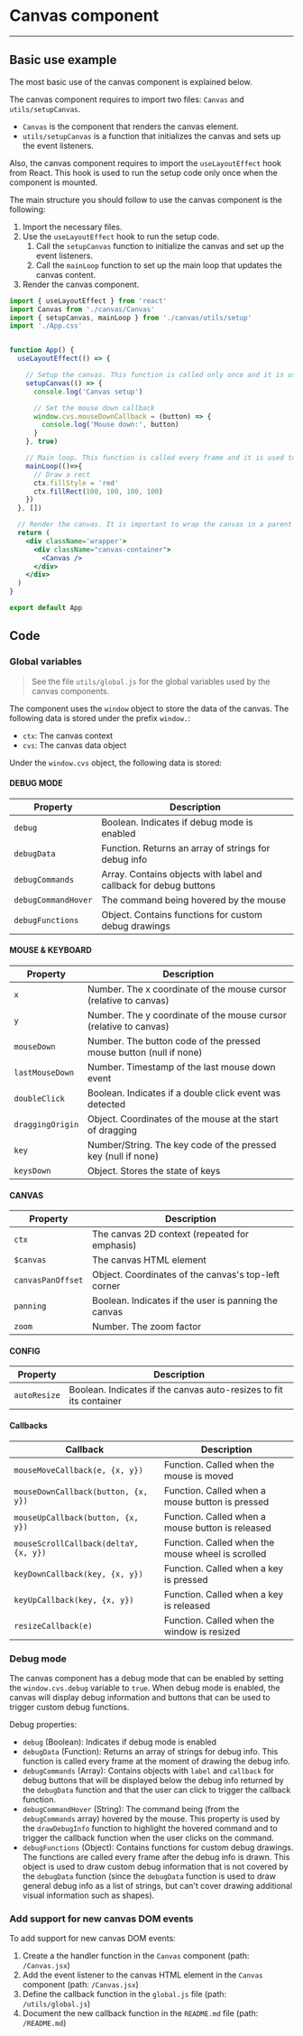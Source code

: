 # Canvas component
-----------------------------------------------

## Basic use example

The most basic use of the canvas component is explained below. 

The canvas component requires to import two files: `Canvas` and `utils/setupCanvas`.
- `Canvas` is the component that renders the canvas element.
- `utils/setupCanvas` is a function that initializes the canvas and sets up the event listeners.

Also, the canvas component requires to import the `useLayoutEffect` hook from React. This hook is used to run the setup code only once when the component is mounted.

The main structure you should follow to use the canvas component is the following:
1. Import the necessary files.
2. Use the `useLayoutEffect` hook to run the setup code.
   1. Call the `setupCanvas` function to initialize the canvas and set up the event listeners.
   2. Call the `mainLoop` function to set up the main loop that updates the canvas content.
3. Render the canvas component.


```jsx
import { useLayoutEffect } from 'react'
import Canvas from './canvas/Canvas'
import { setupCanvas, mainLoop } from './canvas/utils/setup'
import './App.css'


function App() {
  useLayoutEffect(() => {

    // Setup the canvas. This function is called only once and it is used to initialize the canvas and set up the event listeners.
    setupCanvas(() => {
      console.log('Canvas setup')

      // Set the mouse down callback
      window.cvs.mouseDownCallback = (button) => {
        console.log('Mouse down:', button)
      }
    }, true)

    // Main loop. This function is called every frame and it is used to update the canvas content.
    mainLoop(()=>{
      // Draw a rect
      ctx.fillStyle = 'red'
      ctx.fillRect(100, 100, 100, 100)
    })
  }, [])

  // Render the canvas. It is important to wrap the canvas in a parent container since the canvas will automatically resize to fit its parent container. ⚠️
  return (
    <div className='wrapper'>
      <div className="canvas-container">
        <Canvas />
      </div>
    </div>
  )
}

export default App
```



## Code

### Global variables

> See the file `utils/global.js` for the global variables used by the canvas components.

The component uses the `window` object to store the data of the canvas. The following data is stored under the prefix `window.`:
- `ctx`: The canvas context
- `cvs`: The canvas data object

Under the `window.cvs` object, the following data is stored:

#### DEBUG MODE

Property | Description
--- | ---
`debug` | Boolean. Indicates if debug mode is enabled
`debugData` | Function. Returns an array of strings for debug info
`debugCommands` | Array. Contains objects with label and callback for debug buttons
`debugCommandHover` | The command being hovered by the mouse
`debugFunctions` | Object. Contains functions for custom debug drawings

#### MOUSE & KEYBOARD

Property | Description
--- | ---
`x` | Number. The x coordinate of the mouse cursor (relative to canvas)
`y` | Number. The y coordinate of the mouse cursor (relative to canvas)
`mouseDown` | Number. The button code of the pressed mouse button (null if none)
`lastMouseDown` | Number. Timestamp of the last mouse down event
`doubleClick` | Boolean. Indicates if a double click event was detected
`draggingOrigin` | Object. Coordinates of the mouse at the start of dragging
`key` | Number/String. The key code of the pressed key (null if none)
`keysDown` | Object. Stores the state of keys

#### CANVAS

Property | Description
--- | ---
`ctx` | The canvas 2D context (repeated for emphasis)
`$canvas` | The canvas HTML element
`canvasPanOffset` | Object. Coordinates of the canvas's top-left corner
`panning` | Boolean. Indicates if the user is panning the canvas
`zoom` | Number. The zoom factor

#### CONFIG

Property | Description
--- | ---
`autoResize` | Boolean. Indicates if the canvas auto-resizes to fit its container

#### Callbacks

Callback | Description
--- | ---
`mouseMoveCallback(e, {x, y})` | Function. Called when the mouse is moved
`mouseDownCallback(button, {x, y})` | Function. Called when a mouse button is pressed
`mouseUpCallback(button, {x, y})` | Function. Called when a mouse button is released
`mouseScrollCallback(deltaY, {x, y})` | Function. Called when the mouse wheel is scrolled
`keyDownCallback(key, {x, y})` | Function. Called when a key is pressed
`keyUpCallback(key, {x, y})` | Function. Called when a key is released
`resizeCallback(e)` | Function. Called when the window is resized

### Debug mode

The canvas component has a debug mode that can be enabled by setting the `window.cvs.debug` variable to `true`. When debug mode is enabled, the canvas will display debug information and buttons that can be used to trigger custom debug functions.

Debug properties:
- `debug` (Boolean): Indicates if debug mode is enabled
- `debugData` (Function): Returns an array of strings for debug info. This function is called every frame at the moment of drawing the debug info.
- `debugCommands` (Array): Contains objects with `label` and `callback` for debug buttons that will be displayed below the debug info returned by the `debugData` function and that the user can click to trigger the callback function.
- `debugCommandHover` (String): The command being (from the `debugCommands` array) hovered by the mouse. This property is used by the `drawDebugInfo` function to highlight the hovered command and to trigger the callback function when the user clicks on the command.
- `debugFunctions` (Object): Contains functions for custom debug drawings. The functions are called every frame after the debug info is drawn. This object is used to draw custom debug information that is not covered by the `debugData` function (since the `debugData` function is used to draw general debug info as a list of strings, but can't cover drawing additional visual information such as shapes). 

### Add support for new canvas DOM events

To add support for new canvas DOM events:
1. Create a the handler function in the `Canvas` component (path: `/Canvas.jsx`)
2. Add the event listener to the canvas HTML element in the `Canvas` component (path: `/Canvas.jsx`)
3. Define the callback function in the `global.js` file (path: `/utils/global.js`)
4. Document the new callback function in the `README.md` file (path: `/README.md`)
